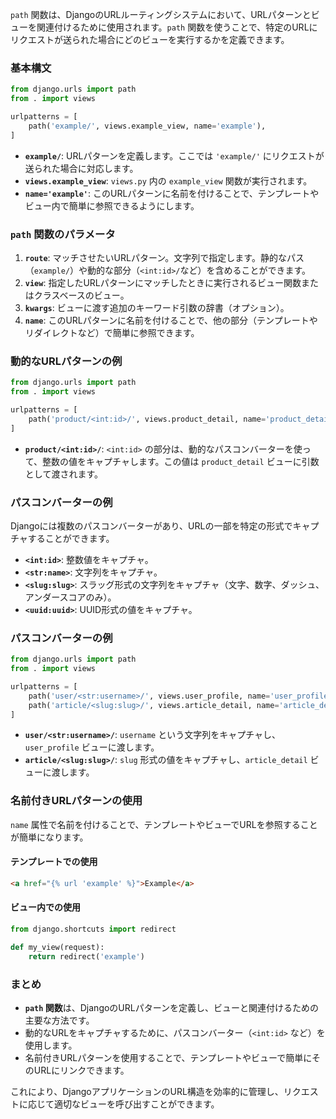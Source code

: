 `path` 関数は、DjangoのURLルーティングシステムにおいて、URLパターンとビューを関連付けるために使用されます。`path` 関数を使うことで、特定のURLにリクエストが送られた場合にどのビューを実行するかを定義できます。

### 基本構文

```python
from django.urls import path
from . import views

urlpatterns = [
    path('example/', views.example_view, name='example'),
]
```

- **`example/`**: URLパターンを定義します。ここでは `'example/'` にリクエストが送られた場合に対応します。
- **`views.example_view`**: `views.py` 内の `example_view` 関数が実行されます。
- **`name='example'`**: このURLパターンに名前を付けることで、テンプレートやビュー内で簡単に参照できるようにします。

### `path` 関数のパラメータ

1. **`route`**: マッチさせたいURLパターン。文字列で指定します。静的なパス（`example/`）や動的な部分（`<int:id>/`など）を含めることができます。
2. **`view`**: 指定したURLパターンにマッチしたときに実行されるビュー関数またはクラスベースのビュー。
3. **`kwargs`**: ビューに渡す追加のキーワード引数の辞書（オプション）。
4. **`name`**: このURLパターンに名前を付けることで、他の部分（テンプレートやリダイレクトなど）で簡単に参照できます。

### 動的なURLパターンの例

```python
from django.urls import path
from . import views

urlpatterns = [
    path('product/<int:id>/', views.product_detail, name='product_detail'),
]
```

- **`product/<int:id>/`**: `<int:id>` の部分は、動的なパスコンバーターを使って、整数の値をキャプチャします。この値は `product_detail` ビューに引数として渡されます。

### パスコンバーターの例

Djangoには複数のパスコンバーターがあり、URLの一部を特定の形式でキャプチャすることができます。

- **`<int:id>`**: 整数値をキャプチャ。
- **`<str:name>`**: 文字列をキャプチャ。
- **`<slug:slug>`**: スラッグ形式の文字列をキャプチャ（文字、数字、ダッシュ、アンダースコアのみ）。
- **`<uuid:uuid>`**: UUID形式の値をキャプチャ。

### パスコンバーターの例

```python
from django.urls import path
from . import views

urlpatterns = [
    path('user/<str:username>/', views.user_profile, name='user_profile'),
    path('article/<slug:slug>/', views.article_detail, name='article_detail'),
]
```

- **`user/<str:username>/`**: `username` という文字列をキャプチャし、`user_profile` ビューに渡します。
- **`article/<slug:slug>/`**: `slug` 形式の値をキャプチャし、`article_detail` ビューに渡します。

### 名前付きURLパターンの使用

`name` 属性で名前を付けることで、テンプレートやビューでURLを参照することが簡単になります。

#### テンプレートでの使用

```html
<a href="{% url 'example' %}">Example</a>
```

#### ビュー内での使用

```python
from django.shortcuts import redirect

def my_view(request):
    return redirect('example')
```

### まとめ
- **`path` 関数**は、DjangoのURLパターンを定義し、ビューと関連付けるための主要な方法です。
- 動的なURLをキャプチャするために、パスコンバーター（`<int:id>` など）を使用します。
- 名前付きURLパターンを使用することで、テンプレートやビューで簡単にそのURLにリンクできます。

これにより、DjangoアプリケーションのURL構造を効率的に管理し、リクエストに応じて適切なビューを呼び出すことができます。
